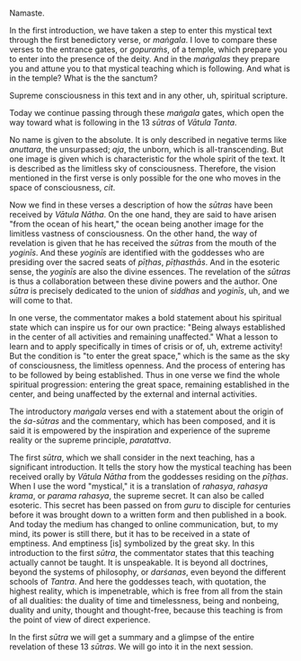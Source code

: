 Namaste. 

In the first introduction, we have taken a step to enter this mystical text through the first benedictory verse, or *maṅgala*. I love to compare these verses to the entrance gates, or *gopuraṁs*, of a temple, which prepare you to enter into the presence of the deity. And in the *maṅgalas* they prepare you and attune you to that mystical teaching which is following. And what is in the temple? What is the the sanctum? 

Supreme consciousness in this text and in any other, uh, spiritual scripture. 

Today we continue passing through these *maṅgala* gates, which open the way toward what is following in the 13 *sūtras* of *Vātula Tanta*. 

No name is given to the absolute. It is only described in negative terms like *anuttara*, the unsurpassed; *aja*, the unborn, which is all-transcending. But one image is given which is characteristic for the whole spirit of the text. It is described as the limitless sky of consciousness. Therefore, the vision mentioned in the first verse is only possible for the one who moves in the space of consciousness, *cit*.

Now we find in these verses a description of how the *sūtras* have been received by *Vātula Nātha*. On the one hand, they are said to have arisen "from the ocean of his heart," the ocean being another image for the limitless vastness of consciousness. On the other hand, the way of revelation is given that he has received the *sūtras* from the mouth of the *yoginīs*. And these *yoginīs* are identified with the goddesses who are presiding over the sacred seats of *pīṭhas*, *pīṭhasthās*. And in the esoteric sense, the *yoginīs* are also the divine essences. The revelation of the *sūtras* is thus a collaboration between these divine powers and the author. One *sūtra* is precisely dedicated to the union of *siddhas* and *yoginīs*, uh, and we will come to that.

In one verse, the commentator makes a bold statement about his spiritual state which can inspire us for our own practice: "Being always established in the center of all activities and remaining unaffected." What a lesson to learn and to apply specifically in times of crisis or of, uh, extreme activity! But the condition is "to enter the great space," which is the same as the sky of consciousness, the limitless openness. And the process of entering has to be followed by being established. Thus in one verse we find the whole spiritual progression: entering the great space, remaining established in the center, and being unaffected by the external and internal activities. 

The introductory *maṅgala* verses end with a statement about the origin of the *śa-sūtras* and the commentary, which has been composed, and it is said it is empowered by the inspiration and experience of the supreme reality or the supreme principle, *paratattva*.

The first *sūtra*, which we shall consider in the next teaching, has a significant introduction. It tells the story how the mystical teaching has been received orally by *Vātula Nātha* from the goddesses residing on the *pīṭhas*. When I use the word "mystical," it is a translation of *rahasya*, *rahasya krama*, or *parama rahasya*, the supreme secret. It can also be called esoteric. This secret has been passed on from *guru* to disciple for centuries before it was brought down to a written form and then published in a book. And today the medium has changed to online communication, but, to my mind, its power is still there, but it has to be received in a state of emptiness. And emptiness [is] symbolized by the great sky. In this introduction to the first *sūtra*, the commentator states that this teaching actually cannot be taught. It is unspeakable. It is beyond all doctrines, beyond the systems of philosophy, or *darśanas*, even beyond the different schools of *Tantra*. And here the goddesses teach, with quotation, the highest reality, which is impenetrable, which is free from all from the stain of all dualities: the duality of time and timelessness, being and nonbeing, duality and unity, thought and thought-free, because this teaching is from the point of view of direct experience. 

In the first *sūtra* we will get a summary and a glimpse of the entire revelation of these 13 *sūtras*. We will go into it in the next session.
